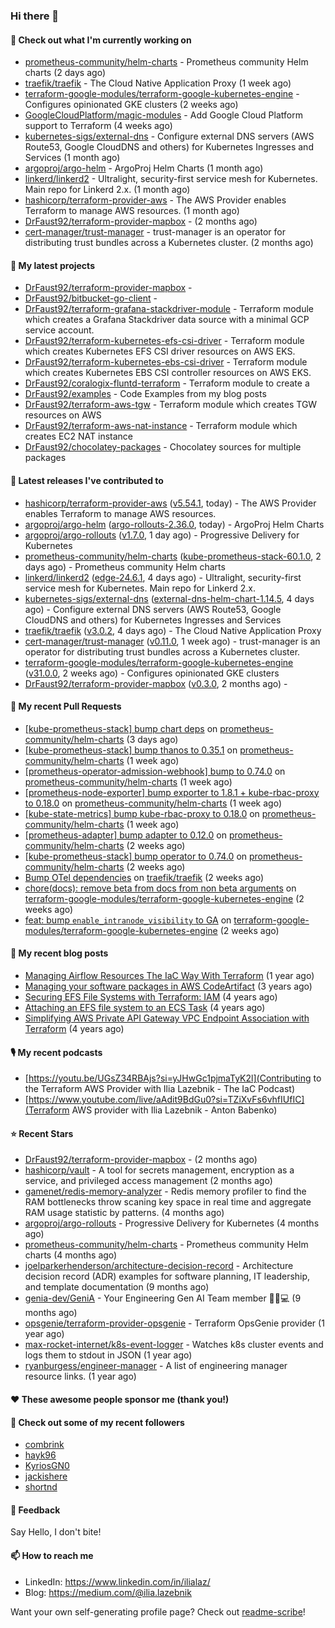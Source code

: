 ### Hi there 👋

#### 👷 Check out what I'm currently working on

- [prometheus-community/helm-charts](https://github.com/prometheus-community/helm-charts) - Prometheus community Helm charts (2 days ago)
- [traefik/traefik](https://github.com/traefik/traefik) - The Cloud Native Application Proxy (1 week ago)
- [terraform-google-modules/terraform-google-kubernetes-engine](https://github.com/terraform-google-modules/terraform-google-kubernetes-engine) - Configures opinionated GKE clusters (2 weeks ago)
- [GoogleCloudPlatform/magic-modules](https://github.com/GoogleCloudPlatform/magic-modules) - Add Google Cloud Platform support to Terraform (4 weeks ago)
- [kubernetes-sigs/external-dns](https://github.com/kubernetes-sigs/external-dns) - Configure external DNS servers (AWS Route53, Google CloudDNS and others) for Kubernetes Ingresses and Services (1 month ago)
- [argoproj/argo-helm](https://github.com/argoproj/argo-helm) - ArgoProj Helm Charts (1 month ago)
- [linkerd/linkerd2](https://github.com/linkerd/linkerd2) - Ultralight, security-first service mesh for Kubernetes. Main repo for Linkerd 2.x. (1 month ago)
- [hashicorp/terraform-provider-aws](https://github.com/hashicorp/terraform-provider-aws) - The AWS Provider enables Terraform to manage AWS resources. (1 month ago)
- [DrFaust92/terraform-provider-mapbox](https://github.com/DrFaust92/terraform-provider-mapbox) -  (2 months ago)
- [cert-manager/trust-manager](https://github.com/cert-manager/trust-manager) - trust-manager is an operator for distributing trust bundles across a Kubernetes cluster. (2 months ago)

#### 🌱 My latest projects

- [DrFaust92/terraform-provider-mapbox](https://github.com/DrFaust92/terraform-provider-mapbox) - 
- [DrFaust92/bitbucket-go-client](https://github.com/DrFaust92/bitbucket-go-client) - 
- [DrFaust92/terraform-grafana-stackdriver-module](https://github.com/DrFaust92/terraform-grafana-stackdriver-module) - Terraform module which creates a Grafana Stackdriver data source with a minimal GCP service account.
- [DrFaust92/terraform-kubernetes-efs-csi-driver](https://github.com/DrFaust92/terraform-kubernetes-efs-csi-driver) - Terraform module which creates Kubernetes EFS CSI driver resources on AWS EKS.
- [DrFaust92/terraform-kubernetes-ebs-csi-driver](https://github.com/DrFaust92/terraform-kubernetes-ebs-csi-driver) - Terraform module which creates Kubernetes EBS CSI controller resources on AWS EKS.
- [DrFaust92/coralogix-fluntd-terraform](https://github.com/DrFaust92/coralogix-fluntd-terraform) - Terraform module to create a 
- [DrFaust92/examples](https://github.com/DrFaust92/examples) - Code Examples from my blog posts
- [DrFaust92/terraform-aws-tgw](https://github.com/DrFaust92/terraform-aws-tgw) - Terraform module which creates TGW resources on AWS
- [DrFaust92/terraform-aws-nat-instance](https://github.com/DrFaust92/terraform-aws-nat-instance) - Terraform module which creates EC2 NAT instance
- [DrFaust92/chocolatey-packages](https://github.com/DrFaust92/chocolatey-packages) - Chocolatey sources for multiple packages

#### 🔭 Latest releases I've contributed to

- [hashicorp/terraform-provider-aws](https://github.com/hashicorp/terraform-provider-aws) ([v5.54.1](https://github.com/hashicorp/terraform-provider-aws/releases/tag/v5.54.1), today) - The AWS Provider enables Terraform to manage AWS resources.
- [argoproj/argo-helm](https://github.com/argoproj/argo-helm) ([argo-rollouts-2.36.0](https://github.com/argoproj/argo-helm/releases/tag/argo-rollouts-2.36.0), today) - ArgoProj Helm Charts
- [argoproj/argo-rollouts](https://github.com/argoproj/argo-rollouts) ([v1.7.0](https://github.com/argoproj/argo-rollouts/releases/tag/v1.7.0), 1 day ago) - Progressive Delivery for Kubernetes
- [prometheus-community/helm-charts](https://github.com/prometheus-community/helm-charts) ([kube-prometheus-stack-60.1.0](https://github.com/prometheus-community/helm-charts/releases/tag/kube-prometheus-stack-60.1.0), 2 days ago) - Prometheus community Helm charts
- [linkerd/linkerd2](https://github.com/linkerd/linkerd2) ([edge-24.6.1](https://github.com/linkerd/linkerd2/releases/tag/edge-24.6.1), 4 days ago) - Ultralight, security-first service mesh for Kubernetes. Main repo for Linkerd 2.x.
- [kubernetes-sigs/external-dns](https://github.com/kubernetes-sigs/external-dns) ([external-dns-helm-chart-1.14.5](https://github.com/kubernetes-sigs/external-dns/releases/tag/external-dns-helm-chart-1.14.5), 4 days ago) - Configure external DNS servers (AWS Route53, Google CloudDNS and others) for Kubernetes Ingresses and Services
- [traefik/traefik](https://github.com/traefik/traefik) ([v3.0.2](https://github.com/traefik/traefik/releases/tag/v3.0.2), 4 days ago) - The Cloud Native Application Proxy
- [cert-manager/trust-manager](https://github.com/cert-manager/trust-manager) ([v0.11.0](https://github.com/cert-manager/trust-manager/releases/tag/v0.11.0), 1 week ago) - trust-manager is an operator for distributing trust bundles across a Kubernetes cluster.
- [terraform-google-modules/terraform-google-kubernetes-engine](https://github.com/terraform-google-modules/terraform-google-kubernetes-engine) ([v31.0.0](https://github.com/terraform-google-modules/terraform-google-kubernetes-engine/releases/tag/v31.0.0), 2 weeks ago) - Configures opinionated GKE clusters
- [DrFaust92/terraform-provider-mapbox](https://github.com/DrFaust92/terraform-provider-mapbox) ([v0.3.0](https://github.com/DrFaust92/terraform-provider-mapbox/releases/tag/v0.3.0), 2 months ago) - 

#### 🔨 My recent Pull Requests

- [[kube-prometheus-stack] bump chart deps](https://github.com/prometheus-community/helm-charts/pull/4601) on [prometheus-community/helm-charts](https://github.com/prometheus-community/helm-charts) (3 days ago)
- [[kube-prometheus-stack] bump thanos to 0.35.1](https://github.com/prometheus-community/helm-charts/pull/4596) on [prometheus-community/helm-charts](https://github.com/prometheus-community/helm-charts) (1 week ago)
- [[prometheus-operator-admission-webhook] bump to 0.74.0](https://github.com/prometheus-community/helm-charts/pull/4595) on [prometheus-community/helm-charts](https://github.com/prometheus-community/helm-charts) (1 week ago)
- [[prometheus-node-exporter] bump exporter to 1.8.1 &#43; kube-rbac-proxy to 0.18.0](https://github.com/prometheus-community/helm-charts/pull/4594) on [prometheus-community/helm-charts](https://github.com/prometheus-community/helm-charts) (1 week ago)
- [[kube-state-metrics] bump kube-rbac-proxy to 0.18.0](https://github.com/prometheus-community/helm-charts/pull/4593) on [prometheus-community/helm-charts](https://github.com/prometheus-community/helm-charts) (1 week ago)
- [[prometheus-adapter] bump adapter to 0.12.0](https://github.com/prometheus-community/helm-charts/pull/4569) on [prometheus-community/helm-charts](https://github.com/prometheus-community/helm-charts) (2 weeks ago)
- [[kube-prometheus-stack] bump operator to 0.74.0](https://github.com/prometheus-community/helm-charts/pull/4568) on [prometheus-community/helm-charts](https://github.com/prometheus-community/helm-charts) (2 weeks ago)
- [Bump OTel dependencies](https://github.com/traefik/traefik/pull/10763) on [traefik/traefik](https://github.com/traefik/traefik) (2 weeks ago)
- [chore(docs): remove beta from docs from non beta arguments](https://github.com/terraform-google-modules/terraform-google-kubernetes-engine/pull/1957) on [terraform-google-modules/terraform-google-kubernetes-engine](https://github.com/terraform-google-modules/terraform-google-kubernetes-engine) (2 weeks ago)
- [feat: bump `enable_intranode_visibility` to GA](https://github.com/terraform-google-modules/terraform-google-kubernetes-engine/pull/1956) on [terraform-google-modules/terraform-google-kubernetes-engine](https://github.com/terraform-google-modules/terraform-google-kubernetes-engine) (2 weeks ago)

#### 📜 My recent blog posts

- [Managing Airflow Resources The IaC Way With Terraform](https://engineering.placer.ai/managing-airflow-resources-the-iac-way-with-terraform-ea5b8db573ad?source=rss-cac402f06fa8------2) (1 year ago)
- [Managing your software packages in AWS CodeArtifact](https://medium.com/@ilia.lazebnik/managing-your-software-packages-in-aws-codeartifact-12d00053e243?source=rss-cac402f06fa8------2) (3 years ago)
- [Securing EFS File Systems with Terraform: IAM](https://medium.com/@ilia.lazebnik/securing-efs-file-systems-with-terraform-iam-d2a066c198ab?source=rss-cac402f06fa8------2) (4 years ago)
- [Attaching an EFS file system to an ECS Task](https://medium.com/@ilia.lazebnik/attaching-an-efs-file-system-to-an-ecs-task-7bd15b76a6ef?source=rss-cac402f06fa8------2) (4 years ago)
- [Simplifying AWS Private API Gateway VPC Endpoint Association with Terraform](https://medium.com/@ilia.lazebnik/simplifying-aws-private-api-gateway-vpc-endpoint-association-with-terraform-b379a247afbf?source=rss-cac402f06fa8------2) (4 years ago)

#### 🎙️ My recent podcasts
- [https://youtu.be/UGsZ34RBAjs?si=yJHwGc1pjmaTyK2l](Contributing to the Terraform AWS Provider with Ilia Lazebnik - The IaC Podcast)
- [https://www.youtube.com/live/aAdit9BdGu0?si=TZiXvFs6vhfIUfIC](Terraform AWS provider with Ilia Lazebnik - Anton Babenko)

#### ⭐ Recent Stars

- [DrFaust92/terraform-provider-mapbox](https://github.com/DrFaust92/terraform-provider-mapbox) -  (2 months ago)
- [hashicorp/vault](https://github.com/hashicorp/vault) - A tool for secrets management, encryption as a service, and privileged access management (2 months ago)
- [gamenet/redis-memory-analyzer](https://github.com/gamenet/redis-memory-analyzer) - Redis memory profiler to find the RAM bottlenecks throw scaning key space in real time and aggregate RAM usage statistic by patterns. (4 months ago)
- [argoproj/argo-rollouts](https://github.com/argoproj/argo-rollouts) - Progressive Delivery for Kubernetes (4 months ago)
- [prometheus-community/helm-charts](https://github.com/prometheus-community/helm-charts) - Prometheus community Helm charts (4 months ago)
- [joelparkerhenderson/architecture-decision-record](https://github.com/joelparkerhenderson/architecture-decision-record) - Architecture decision record (ADR) examples for software planning, IT leadership, and template documentation (9 months ago)
- [genia-dev/GeniA](https://github.com/genia-dev/GeniA) - Your Engineering Gen AI Team member 🧬🤖💻 (9 months ago)
- [opsgenie/terraform-provider-opsgenie](https://github.com/opsgenie/terraform-provider-opsgenie) - Terraform OpsGenie provider (1 year ago)
- [max-rocket-internet/k8s-event-logger](https://github.com/max-rocket-internet/k8s-event-logger) - Watches k8s cluster events and logs them to stdout in JSON (1 year ago)
- [ryanburgess/engineer-manager](https://github.com/ryanburgess/engineer-manager) - A list of engineering manager resource links. (1 year ago)

#### ❤️ These awesome people sponsor me (thank you!)


#### 👯 Check out some of my recent followers

- [combrink](https://github.com/combrink)
- [hayk96](https://github.com/hayk96)
- [KyriosGN0](https://github.com/KyriosGN0)
- [jackishere](https://github.com/jackishere)
- [shortnd](https://github.com/shortnd)

#### 💬 Feedback

Say Hello, I don't bite!

#### 📫 How to reach me

- LinkedIn: https://www.linkedin.com/in/ilialaz/
- Blog: https://medium.com/@ilia.lazebnik

Want your own self-generating profile page? Check out [readme-scribe](https://github.com/muesli/readme-scribe)!


